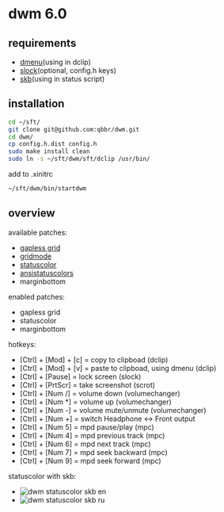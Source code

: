 dwm 6.0
=======

requirements
------------

 * [dmenu](http://tools.suckless.org/dmenu/)(using in dclip)
 * [slock](http://tools.suckless.org/slock)(optional, config.h keys)
 * [skb](https://github.com/polachok/skb)(using in status script)

installation
------------

```bash
cd ~/sft/
git clone git@github.com:qbbr/dwm.git
cd dwm/
cp config.h.dist config.h
sudo make install clean
sudo ln -s ~/sft/dwm/sft/dclip /usr/bin/
```

add to .xinitrc

```bash
~/sft/dwm/bin/startdwm
```

overview
--------

available patches:

 * [gapless grid](http://dwm.suckless.org/patches/gapless_grid)
 * [gridmode](http://dwm.suckless.org/patches/gridmode)
 * [statuscolor](http://dwm.suckless.org/patches/statuscolors)
 * [ansistatuscolors](http://dwm.suckless.org/patches/ansistatuscolors)
 * marginbottom

enabled patches:

 * gapless grid
 * statuscolor
 * marginbottom

hotkeys:

 * [Ctrl] + [Mod] + [c] = copy to clipboad (dclip)
 * [Ctrl] + [Mod] + [v] = paste to clipboad, using dmenu (dclip)
 * [Ctrl] + [Pause]     = lock screen (slock)
 * [Ctrl] + [PrtScr]    = take screenshot (scrot)
 * [Ctrl] + [Num /]     = volume down (volumechanger)
 * [Ctrl] + [Num *]     = volume up (volumechanger)
 * [Ctrl] + [Num -]     = volume mute/unmute (volumechanger)
 * [Ctrl] + [Num +]     = switch Headphone <-> Front output
 * [Ctrl] + [Num 5]     = mpd pause/play (mpc)
 * [Ctrl] + [Num 4]     = mpd previous track (mpc)
 * [Ctrl] + [Num 6]     = mpd next track (mpc)
 * [Ctrl] + [Num 7]     = mpd seek backward (mpc)
 * [Ctrl] + [Num 9]     = mpd seek forward (mpc)

statuscolor with skb:

 * ![dwm statuscolor skb en](https://lh5.googleusercontent.com/-4EfhPoZZKGM/TnEtZlFRbbI/AAAAAAAAAdU/NqZk9BEi_7c/s800/dwm-statuscolor-skb-en.png "skb en")
 * ![dwm statuscolor skb ru](https://lh4.googleusercontent.com/-CuqeTPkzz6Y/TnEtZgi4CbI/AAAAAAAAAdY/v1isBwqx3YU/s800/dwm-statuscolor-skb-ru.png "skb ru")
